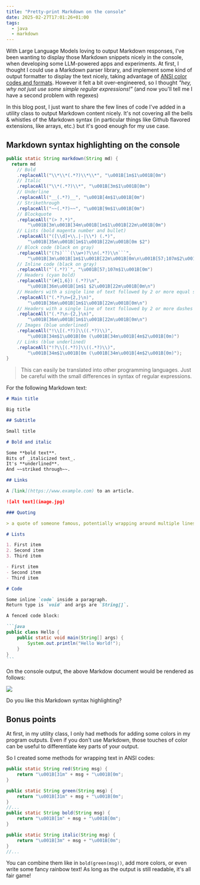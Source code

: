 ```yaml
---
title: "Pretty-print Markdown on the console"
date: 2025-02-27T17:01:26+01:00
tags:
  - java
  - markdown
---
```


With Large Language Models loving to output Markdown responses, I've been wanting to display those Markdown snippets nicely in the console, when developing some LLM-powered apps and experiments.
At first, I thought I could use a Markdown parser library, and implement some kind of output formatter to display the text nicely, taking advantage of [ANSI color codes and formats](https://gist.github.com/fnky/458719343aabd01cfb17a3a4f7296797).
However it felt a bit over-engineered, so I thought _"hey, why not just use some simple regular expressions!"_ (and now you'll tell me I have a second problem with regexes)

In this blog post, I just want to share the few lines of code I've added in a utility class to output Markdown content nicely.
It's not covering all the bells & whistles of the Markdown syntax (in particular things like Github flavored extensions, like arrays, etc.) but it's good enough for my use case.

## Markdown syntax highlighting on the console

````java
public static String markdown(String md) {
  return md
    // Bold
    .replaceAll("\\*\\*(.*?)\\*\\*", "\u001B[1m$1\u001B[0m")
    // Italic
    .replaceAll("\\*(.*?)\\*", "\u001B[3m$1\u001B[0m")
    // Underline
    .replaceAll("__(.*?)__", "\u001B[4m$1\u001B[0m")
    // Strikethrough
    .replaceAll("~~(.*?)~~", "\u001B[9m$1\u001B[0m")
    // Blockquote
    .replaceAll("(> ?.*)",
        "\u001B[3m\u001B[34m\u001B[1m$1\u001B[22m\u001B[0m")
    // Lists (bold magenta number and bullet)
    .replaceAll("([\\d]+\\.|-|\\*) (.*)",
        "\u001B[35m\u001B[1m$1\u001B[22m\u001B[0m $2")
    // Block code (black on gray)
    .replaceAll("(?s)```(\\w+)?\\n(.*?)\\n```",
        "\u001B[3m\u001B[1m$1\u001B[22m\u001B[0m\n\u001B[57;107m$2\u001B[0m\n")
    // Inline code (black on gray)
    .replaceAll("`(.*?)`", "\u001B[57;107m$1\u001B[0m")
    // Headers (cyan bold)
    .replaceAll("(#{1,6}) (.*?)\n",
        "\u001B[36m\u001B[1m$1 $2\u001B[22m\u001B[0m\n")
    // Headers with a single line of text followed by 2 or more equal signs
    .replaceAll("(.*?\n={2,}\n)",
        "\u001B[36m\u001B[1m$1\u001B[22m\u001B[0m\n")
    // Headers with a single line of text followed by 2 or more dashes
    .replaceAll("(.*?\n-{2,}\n)",
        "\u001B[36m\u001B[1m$1\u001B[22m\u001B[0m\n")
    // Images (blue underlined)
    .replaceAll("!\\[(.*?)]\\((.*?)\\)",
        "\u001B[34m$1\u001B[0m (\u001B[34m\u001B[4m$2\u001B[0m)")
    // Links (blue underlined)
    .replaceAll("!?\\[(.*?)]\\((.*?)\\)",
        "\u001B[34m$1\u001B[0m (\u001B[34m\u001B[4m$2\u001B[0m)");
}
````

> This can easily be translated into other programming languages. Just be careful with the small differences in syntax of regular expressions.

For the following Markdown text:

````markdown
# Main title

Big title

## Subtitle

Small title

# Bold and italic

Some **bold text**.
Bits of _italicized text_.
It's **underlined**.
And ~~striked through~~.

## Links

A [link](https://www.example.com) to an article.

![alt text](image.jpg)

### Quoting

> a quote of someone famous, potentially wrapping around multiple lines.

# Lists

1. First item
2. Second item
3. Third item

- First item
- Second item
- Third item

# Code

Some inline `code` inside a paragraph.
Return type is `void` and args are `String[]`.

A fenced code block:

```java
public class Hello {
    public static void main(String[] args) {
        System.out.println("Hello World!");
    }
}
```
````

On the console output, the above Markdow document would be rendered as follows:

![](/img/misc/markdown-rendered-in-console.png)

Do you like this Markdown syntax highlighting?

## Bonus points

At first, in my utility class, I only had methods for adding some colors in my program outputs.
Even if you don't use Markdown, those touches of color can be useful to differentiate key parts of your output.

So I created some methods for wrapping text in ANSI codes:

```java
public static String red(String msg) {
    return "\u001B[31m" + msg + "\u001B[0m";
}

public static String green(String msg) {
    return "\u001B[31m" + msg + "\u001B[0m";
}
//...
public static String bold(String msg) {
    return "\u001B[1m" + msg + "\u001B[0m";
}

public static String italic(String msg) {
    return "\u001B[3m" + msg + "\u001B[0m";
}
//...
```

You can combine them like in `bold(green(msg))`, add more colors, or even write some fancy rainbow text!
As long as the output is still readable, it's all fair game!
